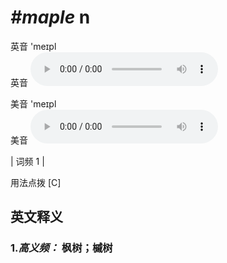 # ***\#maple*** n
英音 'meɪpl  
英音
<audio src="./media/maple-B.aac" controls="controls"></audio>

美音 'meɪpl  
美音
<audio src="./media/maple.aac" controls="controls"></audio>



| 词频 1 |  

用法点拨  [C]

英文释义
---
### 1.*高义频：* **枫树；槭树**  


